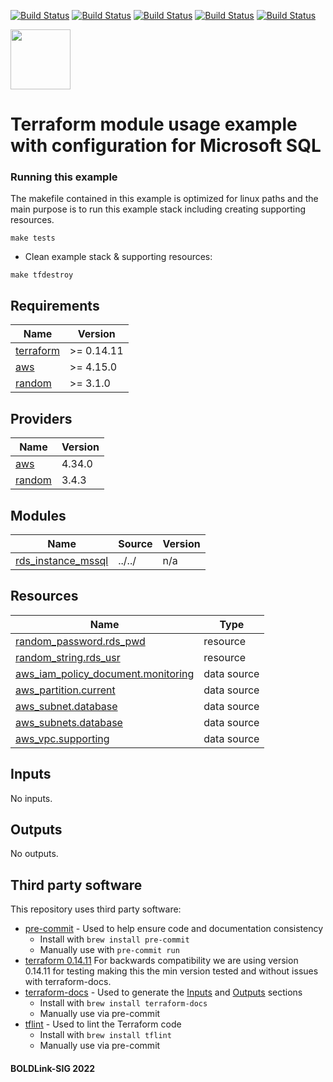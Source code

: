 [![Build Status](https://github.com/boldlink/terraform-aws-rds/actions/workflows/release.yaml/badge.svg)](https://github.com/boldlink/terraform-aws-rds/actions)
[![Build Status](https://github.com/boldlink/terraform-aws-rds/actions/workflows/pre-commit.yaml/badge.svg)](https://github.com/boldlink/terraform-aws-rds/actions)
[![Build Status](https://github.com/boldlink/terraform-aws-rds/actions/workflows/pr-labeler.yaml/badge.svg)](https://github.com/boldlink/terraform-aws-rds/actions)
[![Build Status](https://github.com/boldlink/terraform-aws-rds/actions/workflows/checkov.yaml/badge.svg)](https://github.com/boldlink/terraform-aws-rds/actions)
[![Build Status](https://github.com/boldlink/terraform-aws-rds/actions/workflows/auto-badge.yaml/badge.svg)](https://github.com/boldlink/terraform-aws-rds/actions)

[<img src="https://avatars.githubusercontent.com/u/25388280?s=200&v=4" width="96"/>](https://boldlink.io)

# Terraform module usage example with configuration for Microsoft SQL

### Running this example
The makefile contained in this example is optimized for linux paths and the main purpose is to run this example stack including creating supporting resources.

```console
make tests
```
* Clean example stack & supporting resources:
```console
make tfdestroy
```

<!-- BEGINNING OF PRE-COMMIT-TERRAFORM DOCS HOOK -->
## Requirements

| Name | Version |
|------|---------|
| <a name="requirement_terraform"></a> [terraform](#requirement\_terraform) | >= 0.14.11 |
| <a name="requirement_aws"></a> [aws](#requirement\_aws) | >= 4.15.0 |
| <a name="requirement_random"></a> [random](#requirement\_random) | >= 3.1.0 |

## Providers

| Name | Version |
|------|---------|
| <a name="provider_aws"></a> [aws](#provider\_aws) | 4.34.0 |
| <a name="provider_random"></a> [random](#provider\_random) | 3.4.3 |

## Modules

| Name | Source | Version |
|------|--------|---------|
| <a name="module_rds_instance_mssql"></a> [rds\_instance\_mssql](#module\_rds\_instance\_mssql) | ../../ | n/a |

## Resources

| Name | Type |
|------|------|
| [random_password.rds_pwd](https://registry.terraform.io/providers/hashicorp/random/latest/docs/resources/password) | resource |
| [random_string.rds_usr](https://registry.terraform.io/providers/hashicorp/random/latest/docs/resources/string) | resource |
| [aws_iam_policy_document.monitoring](https://registry.terraform.io/providers/hashicorp/aws/latest/docs/data-sources/iam_policy_document) | data source |
| [aws_partition.current](https://registry.terraform.io/providers/hashicorp/aws/latest/docs/data-sources/partition) | data source |
| [aws_subnet.database](https://registry.terraform.io/providers/hashicorp/aws/latest/docs/data-sources/subnet) | data source |
| [aws_subnets.database](https://registry.terraform.io/providers/hashicorp/aws/latest/docs/data-sources/subnets) | data source |
| [aws_vpc.supporting](https://registry.terraform.io/providers/hashicorp/aws/latest/docs/data-sources/vpc) | data source |

## Inputs

No inputs.

## Outputs

No outputs.
<!-- END OF PRE-COMMIT-TERRAFORM DOCS HOOK -->

## Third party software
This repository uses third party software:
* [pre-commit](https://pre-commit.com/) - Used to help ensure code and documentation consistency
  * Install with `brew install pre-commit`
  * Manually use with `pre-commit run`
* [terraform 0.14.11](https://releases.hashicorp.com/terraform/0.14.11/) For backwards compatibility we are using version 0.14.11 for testing making this the min version tested and without issues with terraform-docs.
* [terraform-docs](https://github.com/segmentio/terraform-docs) - Used to generate the [Inputs](#Inputs) and [Outputs](#Outputs) sections
  * Install with `brew install terraform-docs`
  * Manually use via pre-commit
* [tflint](https://github.com/terraform-linters/tflint) - Used to lint the Terraform code
  * Install with `brew install tflint`
  * Manually use via pre-commit

#### BOLDLink-SIG 2022
